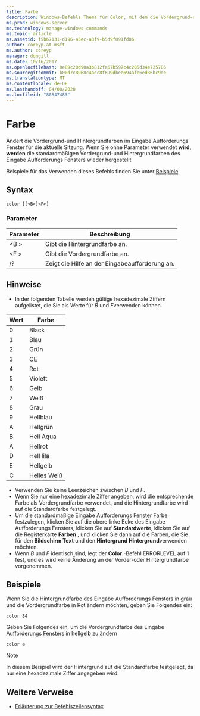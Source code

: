 ```yaml
---
title: Farbe
description: Windows-Befehls Thema für Color, mit dem die Vordergrund-und Hintergrundfarben im Eingabe Aufforderungs Fenster für die aktuelle Sitzung geändert werden.
ms.prod: windows-server
ms.technology: manage-windows-commands
ms.topic: article
ms.assetid: f5b67131-d196-45ec-a3f9-b5d9f091fd86
author: coreyp-at-msft
ms.author: coreyp
manager: dongill
ms.date: 10/16/2017
ms.openlocfilehash: 0e89c20d90a3b812fa67b597c4c205d34e725785
ms.sourcegitcommit: b00d7c8968c4adc8f699dbee694afe6ed36bc9de
ms.translationtype: MT
ms.contentlocale: de-DE
ms.lasthandoff: 04/08/2020
ms.locfileid: "80847483"
---
```

# <a name="color"></a>Farbe

Ändert die Vordergrund-und Hintergrundfarben im Eingabe Aufforderungs Fenster für die aktuelle Sitzung. Wenn Sie ohne Parameter verwendet **wird, werden** die standardmäßigen Vordergrund-und Hintergrundfarben des Eingabe Aufforderungs Fensters wieder hergestellt

Beispiele für das Verwenden dieses Befehls finden Sie unter [Beispiele](#BKMK_examples).

## <a name="syntax"></a>Syntax

```
color [[<B>]<F>]
```

### <a name="parameters"></a>Parameter

|Parameter|Beschreibung|
|---------|-----------|
|\<B >|Gibt die Hintergrundfarbe an.|
|\<F >|Gibt die Vordergrundfarbe an.|
|/?|Zeigt die Hilfe an der Eingabeaufforderung an.|

## <a name="remarks"></a>Hinweise

-   In der folgenden Tabelle werden gültige hexadezimale Ziffern aufgelistet, die Sie als Werte für *B* und *F*verwenden können.

|Wert|Farbe|
|-----|-----|
|0|Black|
|1|Blau|
|2|Grün|
|3|CE|
|4|Rot|
|5|Violett|
|6|Gelb|
|7|Weiß|
|8|Grau|
|9|Hellblau|
|A|Hellgrün|
|B|Hell Aqua|
|A|Hellrot|
|D|Hell lila|
|E|Hellgelb|
|C|Helles Weiß|
    
-   Verwenden Sie keine Leerzeichen zwischen *B* und *F*.
-   Wenn Sie nur eine hexadezimale Ziffer angeben, wird die entsprechende Farbe als Vordergrundfarbe verwendet, und die Hintergrundfarbe wird auf die Standardfarbe festgelegt.
-   Um die standardmäßige Eingabe Aufforderungs Fenster Farbe festzulegen, klicken Sie auf die obere linke Ecke des Eingabe Aufforderungs Fensters, klicken Sie auf **Standardwerte**, klicken Sie auf die Registerkarte **Farben** , und klicken Sie dann auf die Farben, die Sie für den **Bildschirm Text** und den **Hintergrund Hintergrund**verwenden möchten.
-   Wenn *B* und *F* identisch sind, legt der **Color** -Befehl ERRORLEVEL auf 1 fest, und es wird keine Änderung an der Vorder-oder Hintergrundfarbe vorgenommen.

## <a name="examples"></a><a name=BKMK_examples></a>Beispiele

Wenn Sie die Hintergrundfarbe des Eingabe Aufforderungs Fensters in grau und die Vordergrundfarbe in Rot ändern möchten, geben Sie Folgendes ein:
```
color 84
```
Geben Sie Folgendes ein, um die Vordergrundfarbe des Eingabe Aufforderungs Fensters in hellgelb zu ändern
```
color e
```

> [!NOTE]
> In diesem Beispiel wird der Hintergrund auf die Standardfarbe festgelegt, da nur eine hexadezimale Ziffer angegeben wird.

## <a name="additional-references"></a>Weitere Verweise

- [Erläuterung zur Befehlszeilensyntax](command-line-syntax-key.md)
